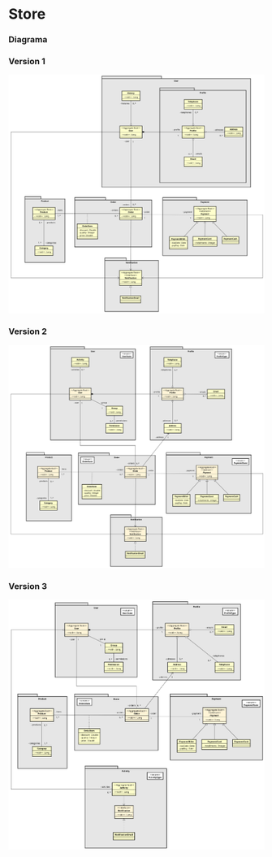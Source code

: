 # Store

### Diagrama

### Version 1

<img src="./diagrama.png" />

### Version 2

<img src="./diagrama-v2.png" />

### Version 3

<img src="./diagrama-v3.png" />

